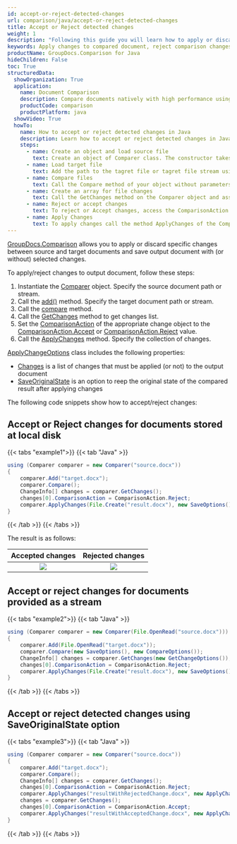 ```yaml
---
id: accept-or-reject-detected-changes
url: comparison/java/accept-or-reject-detected-changes
title: Accept or Reject detected changes
weight: 1
description: "Following this guide you will learn how to apply or discard changes detected during document comparison process using GroupDocs.Comparison for Java API."
keywords: Apply changes to compared document, reject comparison changes, document comparison changes
productName: GroupDocs.Comparison for Java
hideChildren: False
toc: True
structuredData:
  showOrganization: True
  application:
    name: Document Comparison
    description: Compare documents natively with high performance using Java language and GroupDocs.Comparison for Java
    productCode: comparison
    productPlatform: java
  showVideo: True
  howTo:
    name: How to accept or reject detected changes in Java
    description: Learn how to accept or reject detected changes in Java step by step
    steps:
      - name: Create an object and load source file
        text: Create an object of Comparer class. The constructor takes the source file path or source file stream parameter. You may specify absolute or relative file path as per your requirements.
      - name: Load target file
        text: Add the path to the tagret file or tagret file stream using the Add method.
      - name: Compare files
        text: Call the Compare method of your object without parameters.
      - name: Create an array for file changes
        text: Call the GetChanges method on the Comparer object and assign the result to an array of type ChangeInfo.
      - name: Reject or accept changes
        text: To reject or Accept changes, access the ComparisonAction field of the array element and set the Reject or Accept value from the enum ComparisonAction.
      - name: Apply Changes
        text: To apply changes call the method ApplyChanges of the Comparer class object. The method takes a file stream parameter of the resulting file and object of ApplyChangeOptions class which should contains a ChangeInfo array.
---
```


[GroupDocs.Comparison](https://products.groupdocs.com/comparison/java) allows you to apply or discard specific changes between source and target documents and save output document with (or without) selected changes. 

To apply/reject changes to output document, follow these steps:

1.  Instantiate the [Comparer](https://reference.groupdocs.com/comparison/java/com.groupdocs.comparison/comparer) object. Specify the source document path or stream.
2.  Call the [add()](https://reference.groupdocs.com/comparison/java/com.groupdocs.comparison/comparer/#add-java.lang.String-) method. Specify the target document path or stream.
3.  Call the [compare](https://reference.groupdocs.com/comparison/java/com.groupdocs.comparison/comparer/#compare-java.lang.String-) method.
4.  Call the [GetChanges](https://reference.groupdocs.com/net/comparison/groupdocs.comparison/comparer/methods/getchanges/index) method to get changes list.
5.  Set the [ComparisonAction](https://reference.groupdocs.com/net/comparison/groupdocs.comparison.result/changeinfo/properties/comparisonaction) of the appropriate change object to the [ComparisonAction.Accept](https://reference.groupdocs.com/net/comparison/groupdocs.comparison.result/comparisonaction) or [ComparisonAction.Reject](https://reference.groupdocs.com/net/comparison/groupdocs.comparison.result/comparisonaction) value.
6.  Call the [ApplyChanges](https://reference.groupdocs.com/net/comparison/groupdocs.comparison/comparer/methods/applychanges/index) method. Specify the collection of changes.

[ApplyChangeOptions](https://reference.groupdocs.com/comparison/java/groupdocs.comparison.options/applychangeoptions) class includes the following properties:

- [Changes](https://reference.groupdocs.com/comparison/java/groupdocs.comparison.options/applychangeoptions/properties/changes) is a list of changes that must be applied (or not) to the output document
- [SaveOriginalState](https://reference.groupdocs.com/comparison/java/groupdocs.comparison.options/applychangeoptions/properties/saveoriginalstate) is an option to reep the original state of the compared result after applying changes

The following code snippets show how to accept/reject changes:

## Accept or Reject changes for documents stored at local disk

{{< tabs "example1">}}
{{< tab "Java" >}}
```java
using (Comparer comparer = new Comparer("source.docx"))
{
    comparer.Add("target.docx");
    comparer.Compare();
    ChangeInfo[] changes = comparer.GetChanges();
    changes[0].ComparisonAction = ComparisonAction.Reject;
    comparer.ApplyChanges(File.Create("result.docx"), new SaveOptions(), new ApplyChangeOptions() { Changes = changes });
}
```
{{< /tab >}}
{{< /tabs >}}

The result is as follows:

|                            Accepted changes                             |                             Rejected changes                            |
| :-----------------------------------------------------------------: | :----------------------------------------------------------------: |
| ![](/comparison/java/images/accepted-changes.png) | ![](/comparison/java/images/rejected-changes.png) |



## Accept or reject changes for documents provided as a stream

{{< tabs "example2">}}
{{< tab "Java" >}}
```java
using (Comparer comparer = new Comparer(File.OpenRead("source.docx")))
{
    comparer.Add(File.OpenRead("target.docx"));
    comparer.Compare(new SaveOptions(), new CompareOptions());
    ChangeInfo[] changes = comparer.GetChanges(new GetChangeOptions());
    changes[0].ComparisonAction = ComparisonAction.Reject;
    comparer.ApplyChanges(File.Create("result.docx"), new SaveOptions(), new ApplyChangeOptions() { Changes = changes });
}
```
{{< /tab >}}
{{< /tabs >}}

## Accept or reject detected changes using SaveOriginalState option

{{< tabs "example3">}}
{{< tab "Java" >}}
```java
using (Comparer comparer = new Comparer("source.docx"))
{
    comparer.Add("target.docx");
    comparer.Compare();
    ChangeInfo[] changes = comparer.GetChanges();
    changes[0].ComparisonAction = ComparisonAction.Reject;
    comparer.ApplyChanges("resultWithRejectedChange.docx", new ApplyChangeOptions() { Changes = changes, SaveOriginalState = true });
    changes = comparer.GetChanges();
    changes[0].ComparisonAction = ComparisonAction.Accept;
    comparer.ApplyChanges("resultWithAcceptedChange.docx", new ApplyChangeOptions() { Changes = changes });
}
```
{{< /tab >}}
{{< /tabs >}}
